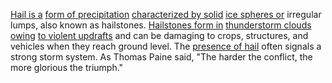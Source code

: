 
[Hail is a](1/3/2/3/2/2/.Hail) [form of precipitation](1/3/2/3/2/.Precipitation) [characterized by solid](1/3/2/_Solid-Liquid-Gas) [ice spheres or](1/3/3/3/2/3/_Ice-Liquid) irregular lumps, also known as hailstones. [Hailstones form in](1/3/2/3/2/2/.Hail) [thunderstorm clouds owing](1/2/2/2/1/1/1/3/.Cloudiness) [to violent updrafts](1/2/3/3/3/3/3/.Updraft) and can be damaging to crops, structures, and vehicles when they reach ground level. The [presence of hail](1/3/2/3/2/2/.Hail) often signals a strong storm system. As Thomas Paine said, "The harder the conflict, the more glorious the triumph."

